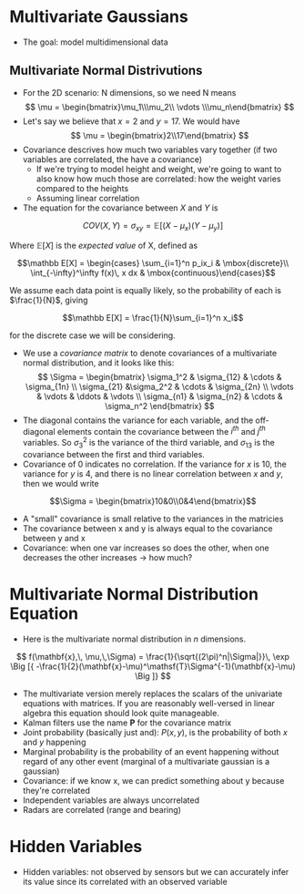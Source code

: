 # Multivariate Gaussians
- The goal: model multidimensional data

## Multivariate Normal Distrivutions
- For the 2D scenario: N dimensions, so we need N means
$$
\mu = \begin{bmatrix}\mu_1\\\mu_2\\ \vdots \\\mu_n\end{bmatrix}
$$
- Let's say we believe that $x = 2$ and $y = 17$. We would have
$$
\mu = \begin{bmatrix}2\\17\end{bmatrix} 
$$
- Covariance descrives how much two variables vary together (if two variables are correlated, the have a covariance)
    - If we're trying to model height and weight, we're going to want to also know how much those are correlated: how the weight varies compared to the heights
    - Assuming linear correlation
- The equation for the covariance between $X$ and $Y$ is

$$ COV(X, Y) = \sigma_{xy} = \mathbb E\big[(X-\mu_x)(Y-\mu_y)\big]$$

Where $\mathbb E[X]$ is the *expected value* of X, defined as

$$\mathbb E[X] =  \begin{cases} \sum_{i=1}^n p_ix_i & \mbox{discrete}\\ \int_{-\infty}^\infty f(x)\, x dx & \mbox{continuous}\end{cases}$$

We assume each data point is equally likely, so the probability of each is $\frac{1}{N}$, giving

$$\mathbb E[X] =  \frac{1}{N}\sum_{i=1}^n x_i$$

for the discrete case we will be considering.
- We use a *covariance matrix* to denote covariances of a multivariate normal distribution, and it looks like this:
$$
\Sigma = \begin{bmatrix}
  \sigma_1^2 & \sigma_{12} & \cdots & \sigma_{1n} \\
  \sigma_{21} &\sigma_2^2 & \cdots & \sigma_{2n} \\
  \vdots  & \vdots  & \ddots & \vdots  \\
  \sigma_{n1} & \sigma_{n2} & \cdots & \sigma_n^2
 \end{bmatrix}
$$
- The diagonal contains the variance for each variable, and the off-diagonal elements contain the covariance between the $i^{th}$ and $j^{th}$ variables. So $\sigma_3^2$ is the variance of the third variable, and $\sigma_{13}$ is the covariance between the first and third variables.
- Covariance of 0 indicates no correlation. If the variance for $x$ is 10, the variance for $y$ is 4, and there is no linear correlation between $x$ and $y$, then we would write

$$\Sigma = \begin{bmatrix}10&0\\0&4\end{bmatrix}$$

- A "small" covariance is small relative to the variances in the matricies
- The covariance between x and y is always equal to the covariance between y and x
- Covariance: when one var increases so does the other, when one decreases the other increases -> how much?

# Multivariate Normal Distribution Equation
- Here is the multivariate normal distribution in $n$ dimensions.

$$
f(\mathbf{x},\, \mu,\,\Sigma) = \frac{1}{\sqrt{(2\pi)^n|\Sigma|}}\, \exp  \Big [{ -\frac{1}{2}(\mathbf{x}-\mu)^\mathsf{T}\Sigma^{-1}(\mathbf{x}-\mu) \Big ]}
$$

- The multivariate version merely replaces the scalars of the univariate equations with matrices. If you are reasonably well-versed in linear algebra this equation should look quite manageable. 
- Kalman filters use the name $\textbf{P}$ for the covariance matrix
- Joint probability (basically just and): $P(x,y)$, is the probability of both $x$ and $y$ happening
- Marginal probability is the probability of an event happening without regard of any other event (marginal of a multivariate gaussian is a gaussian)
- Covariance: if we know x, we can predict something about y because they're correlated
- Independent variables are always uncorrelated
- Radars are correlated (range and bearing)

# Hidden Variables
- Hidden variables: not observed by sensors but we can accurately infer its value since its correlated with an observed variable